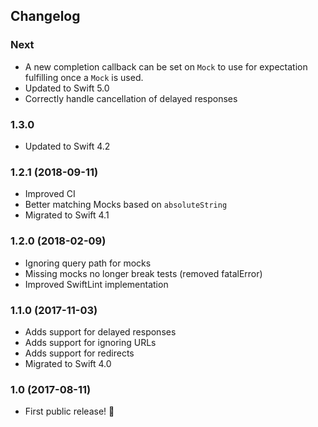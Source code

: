 ## Changelog

### Next
- A new completion callback can be set on `Mock` to use for expectation fulfilling once a `Mock` is used.
- Updated to Swift 5.0
- Correctly handle cancellation of delayed responses

### 1.3.0
- Updated to Swift 4.2

### 1.2.1 (2018-09-11)
- Improved CI
- Better matching Mocks based on `absoluteString`
- Migrated to Swift 4.1

### 1.2.0 (2018-02-09)
- Ignoring query path for mocks
- Missing mocks no longer break tests (removed fatalError)
- Improved SwiftLint implementation

### 1.1.0 (2017-11-03)
- Adds support for delayed responses
- Adds support for ignoring URLs
- Adds support for redirects
- Migrated to Swift 4.0

### 1.0 (2017-08-11)

- First public release! 🎉